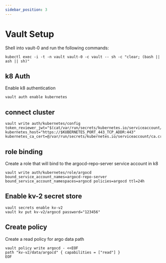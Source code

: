 ```yaml
---
sidebar_position: 3
---
```


# Vault Setup

Shell into vault-0 and run the following commands:

```
kubectl exec -i -t -n vault vault-0 -c vault -- sh -c "clear; (bash || ash || sh)"
```
## k8 Auth
Enable k8 authentication
```
vault auth enable kubernetes
```
## connect cluster
```
vault write auth/kubernetes/config token_reviewer_jwt="$(cat/var/run/secrets/kubernetes.io/serviceaccount/token)"     kubernetes_host="https://$KUBERNETES_PORT_443_TCP_ADDR:443" kubernetes_ca_cert=@/var/run/secrets/kubernetes.io/serviceaccount/ca.crt
```
## role binding
Create a role that will bind to the argocd-repo-server service account in k8
```
vault write auth/kubernetes/role/argocd bound_service_account_names=argocd-repo-server bound_service_account_namespaces=argocd policies=argocd ttl=24h
```
## Enable kv-2 secret store
```
vault secrets enable kv-v2
vault kv put kv-v2/argocd password="123456"
```
## Create policy
Create a read policy for argo data path
```
vault policy write argocd - <<EOF 
path "kv-v2/data/argocd" { capabilities = ["read"] } 
EOF
```